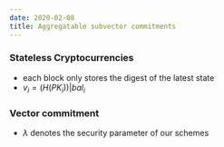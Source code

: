 ```yaml
---
date: 2020-02-08
title: Aggregatable subvector commitments
---
```


### Stateless Cryptocurrencies

* each block only stores the digest of the latest state
* $v_i=(H(PK_i))|bal_i$

### Vector commitment

- $\lambda$ denotes the security parameter of our schemes